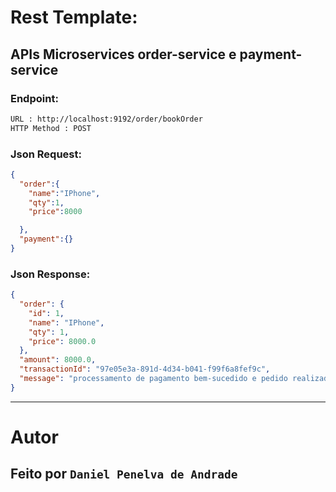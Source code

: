 #  Rest Template: 

## APIs Microservices order-service e payment-service

### Endpoint:

```txt
URL : http://localhost:9192/order/bookOrder
HTTP Method : POST
```

### Json Request:

```json
{
  "order":{
    "name":"IPhone",
    "qty":1,
    "price":8000

  },
  "payment":{}
}
```

### Json Response:

```json
{
  "order": {
    "id": 1,
    "name": "IPhone",
    "qty": 1,
    "price": 8000.0
  },
  "amount": 8000.0,
  "transactionId": "97e05e3a-891d-4d34-b041-f99f6a8fef9c",
  "message": "processamento de pagamento bem-sucedido e pedido realizado"
}
```
--- 

# Autor
## Feito por `Daniel Penelva de Andrade`

